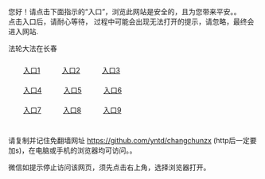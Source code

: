 您好！请点击下面指示的“入口”，浏览此网站是安全的，且为您带来平安。。 <br/>
点击入口后，请耐心等待， 过程中可能会出现无法打开的提示，请忽略，最终会进入网站. </br>

法轮大法在长春<br/>
<div style="padding:10px"><a style="margin:20px" target="_blank" href="https://d25mswd4an0pn1.cloudfront.net/2Qpsp?daxmzjz" id="ccLink1" rel="nofollow">入口1</a> <a target="_blank" style="margin:20px" href="https://d1c709vyq77z9u.cloudfront.net/2Qpsp?jksriloj" id="ccLink2" rel="nofollow">入口2</a> <a style="margin:20px" target="_blank" href="https://d2ot71ko6yj89r.cloudfront.net/2Qpsp?qapapqyd" id="ccLink3" rel="nofollow">入口3</a></div>

<div style="padding:10px" ><a style="margin:20px" target="_blank" href="https://d25mswd4an0pn1.cloudfront.net/2Qpsp?daxmzjz" id="ccLink4" rel="nofollow">入口4</a> <a style="margin:20px" href="https://d1c709vyq77z9u.cloudfront.net/2Qpsp?jksriloj" target="_blank" id="ccLink5" rel="nofollow">入口5</a> <a style="margin:20px" href="https://d2ot71ko6yj89r.cloudfront.net/2Qpsp?qapapqyd" target="_blank" id="ccLink6" rel="nofollow">入口6</a></div>

<div style="padding:10px"><a style="margin:20px" target="_blank" href="https://d25mswd4an0pn1.cloudfront.net/2Qpsp?daxmzjz" id="ccLink7" rel="nofollow">入口7</a> <a style="margin:20px" href="https://d1c709vyq77z9u.cloudfront.net/2Qpsp?jksriloj" target="_blank" id="ccLink8" rel="nofollow">入口8</a> <a style="margin:20px" target="_blank" href="https://d2ot71ko6yj89r.cloudfront.net/2Qpsp?qapapqyd" id="ccLink9" rel="nofollow">入口9</a></div>

<br/>



请复制并记住免翻墙网址 https://github.com/yntd/changchunzx (http后一定要加s)，在电脑或手机的浏览器均可访问。。<br/>

微信如提示停止访问该网页，须先点击右上角，选择浏览器打开。
